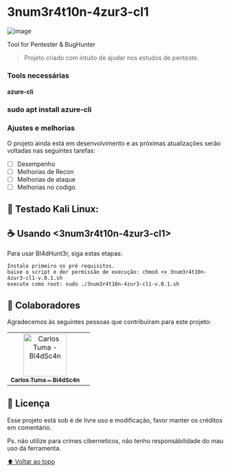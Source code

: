 # 3num3r4t10n-4zur3-cl1

![image](https://user-images.githubusercontent.com/13341724/213820539-9988317f-f350-4b83-8dc6-c3fc2b7a4fa0.png)


Tool for Pentester & BugHunter

<!---<img src="bl4dsc4n.jpge" alt="bl4dsc4n"--->


> Projeto criado com intuito de ajudar nos estudos de penteste.


### Tools necessárias
#### azure-cli

### sudo apt install azure-cli

### Ajustes e melhorias

O projeto ainda está em desenvolvimento e as próximas atualizações serão voltadas nas seguintes tarefas:

- [ ] Desempenho
- [ ] Melhorias de Recon 
- [ ] Melhorias de ataque
- [ ] Melhorias no codigo

## 🚀 Testado Kali Linux:

## ☕ Usando <3num3r4t10n-4zur3-cl1>

Para usar Bl4dHunt3r, siga estas etapas:

```
Instale primeiro os pré requisitos.
baixe o script e der permissão de execução: chmod +x 3num3r4t10n-4zur3-cl1-v.0.1.sh 
execute como root: sudo ./3num3r4t10n-4zur3-cl1-v.0.1.sh
```

## 🤝 Colaboradores

Agradecemos às seguintes pessoas que contribuíram para este projeto:

<table>
  <tr>
    <td align="center">
      <a href="#">
        <img src="bl4dsc4n.jpeg" width="100px;" alt="Carlos Tuma - Bl4dSc4n"/><br>
        <sub>
          <b>Carlos Tuma - Bl4dSc4n</b>
        </sub>
      </a>
    </td>
    <td align="center">
  </tr>
</table>


## 📝 Licença

Esse projeto está sob é de livre uso e modificação, favor manter os créditos em comentário.
 
Ps. não utilize para crimes ciberneticos, não tenho responsábilidade do mau uso da ferramenta.

[⬆ Voltar ao topo](#nome-do-projeto)<br>
